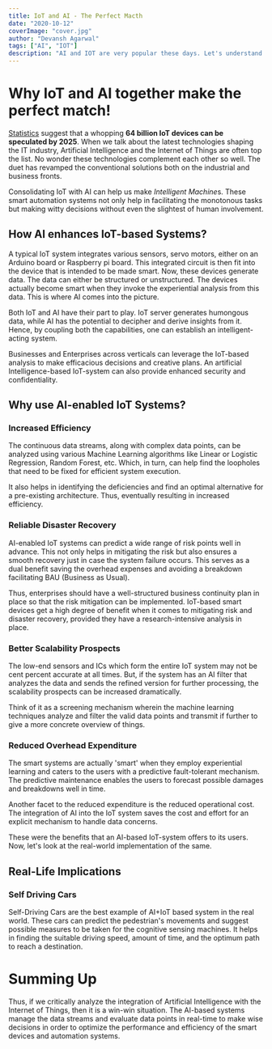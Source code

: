 ```yaml
---
title: IoT and AI - The Perfect Macth
date: "2020-10-12"
coverImage: "cover.jpg"
author: "Devansh Agarwal"
tags: ["AI", "IOT"]
description: "AI and IOT are very popular these days. Let's understand Why IoT and AI together make the perfect match!"
---
```


# Why IoT and AI together make the perfect match!
			

[Statistics](https://www.businessinsider.com/internet-of-things-report?IR=T) suggest that a whopping **64 billion IoT devices can be speculated by 2025**. When we talk about the latest technologies shaping the IT industry, Artificial Intelligence and the Internet of Things are often top the list. No wonder these technologies complement each other so well. The duet has revamped the conventional solutions both on the industrial and business fronts.
			

Consolidating IoT with AI can help us make *Intelligent Machine*s. These smart automation systems not only help in facilitating the monotonous tasks but making witty decisions without even the slightest of human involvement.
			

## How AI enhances IoT-based Systems?
			

A typical IoT system integrates various sensors, servo motors, either on an Arduino board or Raspberry pi board. This integrated circuit is then fit into the device that is intended to be made smart. Now, these devices generate data. The data can either be structured or unstructured. The devices actually become smart when they invoke the experiential analysis from this data. This is where AI comes into the picture.
			

Both IoT and AI have their part to play. IoT server generates humongous data, while AI has the potential to decipher and derive insights from it. Hence, by coupling both the capabilities, one can establish an intelligent-acting system.
			

Businesses and Enterprises across verticals can leverage the IoT-based analysis to make efficacious decisions and creative plans. An artificial Intelligence-based IoT-system can also provide enhanced security and confidentiality.
			

## Why use AI-enabled IoT Systems?
			

### Increased Efficiency 
The continuous data streams, along with complex data points, can be analyzed using various Machine Learning algorithms like Linear or Logistic Regression, Random Forest, etc. Which, in turn, can help find the loopholes that need to be fixed for efficient system execution.
			

It also helps in identifying the deficiencies and find an optimal alternative for a pre-existing architecture. Thus, eventually resulting in increased efficiency.
			
### Reliable Disaster Recovery
AI-enabled IoT systems can predict a wide range of risk points well in advance. This not only helps in mitigating the risk but also ensures a smooth recovery just in case the system failure occurs. This serves as a dual benefit saving the overhead expenses and avoiding a breakdown facilitating BAU (Business as Usual). 
			

Thus, enterprises should have a well-structured business continuity plan in place so that the risk mitigation can be implemented. IoT-based smart devices get a high degree of benefit when it comes to mitigating risk and disaster recovery, provided they have a research-intensive analysis in place.
			

### Better Scalability Prospects
The low-end sensors and ICs which form the entire IoT system may not be cent percent accurate at all times. But, if the system has an AI filter that analyzes the data and sends the refined version for further processing, the scalability prospects can be increased dramatically.
			
Think of it as a screening mechanism wherein the machine learning techniques analyze and filter the valid data points and transmit if further to give a more concrete overview of things.
			

### Reduced Overhead Expenditure
The smart systems are actually 'smart' when they employ experiential learning and caters to the users with a predictive fault-tolerant mechanism. The predictive maintenance enables the users to forecast possible damages and breakdowns well in time.
			
Another facet to the reduced expenditure is the reduced operational cost. The integration of AI into the IoT system saves the cost and effort for an explicit mechanism to handle data concerns.
			

These were the benefits that an AI-based IoT-system offers to its users. Now, let's look at the real-world implementation of the same.
			

## Real-Life Implications
### Self Driving Cars
Self-Driving Cars are the best example of AI+IoT based system in the real world. These cars can predict the pedestrian's movements and suggest possible measures to be taken for the cognitive sensing machines. It helps in finding the suitable driving speed, amount of time, and the optimum path to reach a destination.
			

# Summing Up
 Thus, if we critically analyze the integration of Artificial Intelligence with the Internet of Things, then it is a win-win situation. The AI-based systems manage the data streams and evaluate data points in real-time to make wise decisions in order to optimize the performance and efficiency of the smart devices and automation systems.
